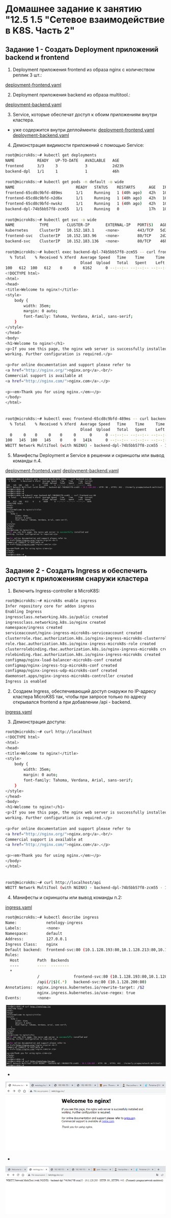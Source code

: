 # Домашнее задание к занятию "12.5  1.5 "Сетевое взаимодействие в K8S. Часть 2"

## Задание 1 - Создать Deployment приложений backend и frontend

1. Deployment приложения frontend из образа nginx с количеством реплик 3 шт.:

[deployment-frontend.yaml](/kubernetes/deployment-frontend.yaml)

2. Deployment приложения backend из образа multitool.:

[deployment-backend.yaml](/kubernetes/deployment-backend.yaml)

3. Service, которые обеспечат доступ к обоим приложениям внутри кластера.

- уже содержится внутри деплоймента:
[deployment-frontend.yaml](/kubernetes/deployment-frontend.yaml)
[deployment-backend.yaml](/kubernetes/deployment-backend.yaml)

4. Демонстрация видимости приложений с помощью Service:

```bash
root@microk8s:~# kubectl get deployments
NAME          READY   UP-TO-DATE   AVAILABLE   AGE
frontend      3/3     3            3           2d23h
backend-dpl   1/1     1            1           46h

root@microk8s:~# kubectl get pods -n default -o wide
NAME                           READY   STATUS    RESTARTS      AGE   IP             NODE       NOMINATED NODE   READINESS GATES
frontend-65cd8c9bfd-489ms      1/1     Running   1 (40h ago)   42h   10.1.128.241   microk8s   <none>           <none>
frontend-65cd8c9bfd-n2d6x      1/1     Running   1 (40h ago)   42h   10.1.128.213   microk8s   <none>           <none>
frontend-65cd8c9bfd-nwskz      1/1     Running   1 (40h ago)   42h   10.1.128.193   microk8s   <none>           <none>
backend-dpl-74b5bb57f8-zcm55   1/1     Running   0             17h   10.1.128.203   microk8s   <none>           <none>

root@microk8s:~# kubectl get svc -o wide
NAME           TYPE        CLUSTER-IP       EXTERNAL-IP   PORT(S)   AGE     SELECTOR
kubernetes     ClusterIP   10.152.183.1     <none>        443/TCP   5d23h   <none>
frontend-svc   ClusterIP   10.152.183.96    <none>        80/TCP    2d23h   app=frontend
backend-svc    ClusterIP   10.152.183.136   <none>        80/TCP    46h     app=backend

root@microk8s:~# kubectl exec backend-dpl-74b5bb57f8-zcm55 -- curl frontend-svc:80
  % Total    % Received % Xferd  Average Speed   Time    Time     Time  Current
                                 Dload  Upload   Total   Spent    Left  Speed
100   612  100   612    0     0   6162      0 --:--:-- --:--:-- --:--:--  597k
<!DOCTYPE html>
<html>
<head>
<title>Welcome to nginx!</title>
<style>
    body {
        width: 35em;
        margin: 0 auto;
        font-family: Tahoma, Verdana, Arial, sans-serif;
    }
</style>
</head>
<body>
<h1>Welcome to nginx!</h1>
<p>If you see this page, the nginx web server is successfully installed and
working. Further configuration is required.</p>

<p>For online documentation and support please refer to
<a href="http://nginx.org/">nginx.org</a>.<br/>
Commercial support is available at
<a href="http://nginx.com/">nginx.com</a>.</p>

<p><em>Thank you for using nginx.</em></p>
</body>
</html>


root@microk8s:~# kubectl exec frontend-65cd8c9bfd-489ms -- curl backend-svc:80
  % Total    % Received % Xferd  Average Speed   Time    Time     Time  Current
                                 Dload  Upload   Total   Spent    Left  Speed
  0     0    0     0    0     0      0      0 --:--:-- --:--:-- --:--:--     0
100   145  100   145    0     0   141k      0 --:--:-- --:--:-- --:--:--  141k
WBITT Network MultiTool (with NGINX) - backend-dpl-74b5bb57f8-zcm55 - 10.1.128.203 - HTTP: 80 , HTTPS: 443 . (Formerly praqma/network-multitool)

```

5. Манифесты Deployment и Service в решении и скриншоты или вывод команды п.4.

[deployment-frontend.yaml](/kubernetes/deployment-frontend.yaml)
[deployment-backend.yaml](/kubernetes/deployment-backend.yaml)

<img src="img/12.5_MicroK8S_5.png"/>

## Задание 2 - Создать Ingress и обеспечить доступ к приложениям снаружи кластера

1. Включить Ingress-controller в MicroK8S:

```bash
root@microk8s:~# microk8s enable ingress
Infer repository core for addon ingress
Enabling Ingress
ingressclass.networking.k8s.io/public created
ingressclass.networking.k8s.io/nginx created
namespace/ingress created
serviceaccount/nginx-ingress-microk8s-serviceaccount created
clusterrole.rbac.authorization.k8s.io/nginx-ingress-microk8s-clusterrole created
role.rbac.authorization.k8s.io/nginx-ingress-microk8s-role created
clusterrolebinding.rbac.authorization.k8s.io/nginx-ingress-microk8s created
rolebinding.rbac.authorization.k8s.io/nginx-ingress-microk8s created
configmap/nginx-load-balancer-microk8s-conf created
configmap/nginx-ingress-tcp-microk8s-conf created
configmap/nginx-ingress-udp-microk8s-conf created
daemonset.apps/nginx-ingress-microk8s-controller created
Ingress is enabled
```

2. Создаем Ingress, обеспечивающий доступ снаружи по IP-адресу кластера MicroK8S так, чтобы при запросе только по адресу открывался frontend а при добавлении /api - backend.

[ingress.yaml](/kubernetes/ingress.yaml)

3. Демонстрация доступа:

```bash
root@microk8s:~# curl http://localhost
<!DOCTYPE html>
<html>
<head>
<title>Welcome to nginx!</title>
<style>
    body {
        width: 35em;
        margin: 0 auto;
        font-family: Tahoma, Verdana, Arial, sans-serif;
    }
</style>
</head>
<body>
<h1>Welcome to nginx!</h1>
<p>If you see this page, the nginx web server is successfully installed and
working. Further configuration is required.</p>

<p>For online documentation and support please refer to
<a href="http://nginx.org/">nginx.org</a>.<br/>
Commercial support is available at
<a href="http://nginx.com/">nginx.com</a>.</p>

<p><em>Thank you for using nginx.</em></p>
</body>
</html>


root@microk8s:~# curl http://localhost/api
WBITT Network MultiTool (with NGINX) - backend-dpl-74b5bb57f8-zcm55 - 10.1.128.203 - HTTP: 80 , HTTPS: 443 . (Formerly praqma/network-multitool)
```

4. Манифесты и скриншоты или вывод команды п.2:

[ingress.yaml](/kubernetes/ingress.yaml)

```bash
root@microk8s:~# kubectl describe ingress
Name:             netology-ingress
Labels:           <none>
Namespace:        default
Address:          127.0.0.1
Ingress Class:    nginx
Default backend:  frontend-svc:80 (10.1.128.193:80,10.1.128.213:80,10.1.128.241:80)
Rules:
  Host        Path  Backends
  ----        ----  --------
  *
              /               frontend-svc:80 (10.1.128.193:80,10.1.128.213:80,10.1.128.241:80)
              /api(/|$)(.*)   backend-svc:80 (10.1.128.200:80)
Annotations:  nginx.ingress.kubernetes.io/rewrite-target: /$2
              nginx.ingress.kubernetes.io/use-regex: true
Events:       <none>
```

<img src="img/12.5_MicroK8S_6.png"/>

- 
 
<img src="img/12.5_MicroK8S_front_ngnx.png"/>

-

<img src="img/12.5_MicroK8S_bknd_mtool.png"/>
